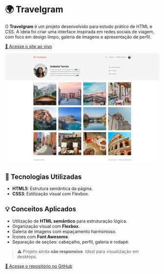 # 🌍 Travelgram

O **Travelgram** é um projeto desenvolvido para estudo prático de HTML e CSS. A ideia foi criar uma interface inspirada em redes sociais de viagem, com foco em design limpo, galeria de imagens e apresentação de perfil.

[🚀 Acesse o site ao vivo](https://nikolasmarlon.github.io/Travelgram/)

![Capa do projeto](./assets/preview.png)



## 🧪 Tecnologias Utilizadas

- **HTML5**: Estrutura semântica da página.
- **CSS3**: Estilização visual com Flexbox.

## 💡 Conceitos Aplicados

- Utilização de **HTML semântico** para estruturação lógica.
- Organização visual com **Flexbox**.
- Galeria de imagens com espaçamento harmonioso.
- Ícones com **Font Awesome**.
- Separação de seções: cabeçalho, perfil, galeria e rodapé.

> ⚠️ Projeto ainda **não responsivo**. Ideal para visualização em desktops.

[🔗 Acesse o repositório no GitHub](https://github.com/nikolasmarlon/Travelgram)  
